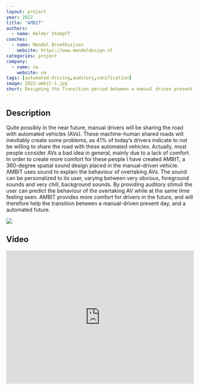 ```yaml
---
layout: project
year: 2022
title: "AMBIT"
authors:
  - name: Helder Stompff
coaches:
  - name: Mendel Broekhuijsen
    website: https://www.mendeldesign.nl
categories: project
company:
  - name: na
    website: na
tags: [automated-driving,auditory,sonification]
image: 2022-ambit-1.jpg
short: Designing the Transition period between a manual driven present, and automated future.
---
```


## Description
Quite possibly in the near future, manual drivers will be sharing the road with automated vehicles (AVs). These machine-human shared roads will inevitably create some problems, as 41% of today’s drivers indicate to not be willing to share the road with these automated vehicles. Actually, most people consider AVs a bad idea in general, mainly due to a lack of comfort. In order to create more comfort for these people I have created AMBIT, a 360-degree spatial sound design placed in the manual-driven vehicle. AMBIT uses sound to explain the behaviour of overtaking AVs. The sound can be personalized to its user, varying between very obvious, foreground sounds and very chill, background sounds. By providing auditory stimuli the user can predict the behaviour of the overtaking AV while at the same time feeling seen. AMBIT provides more comfort for drivers in the future, and will therefore help the transition between a manual-driven present day, and a automated future.

<div class="project-image">
  <img src="/assets/img/2022-ambit-2.jpg">
</div>

## Video
<iframe style="display:inline-block; border:0px solid #FFF; width: 100%; height: 358px" src="https://www.youtube.com/embed/q870csuCcIk?playlist=q870csuCcIk&loop=1&autoplay=1&mute=1" frameborder="0" allowfullscreen></iframe>